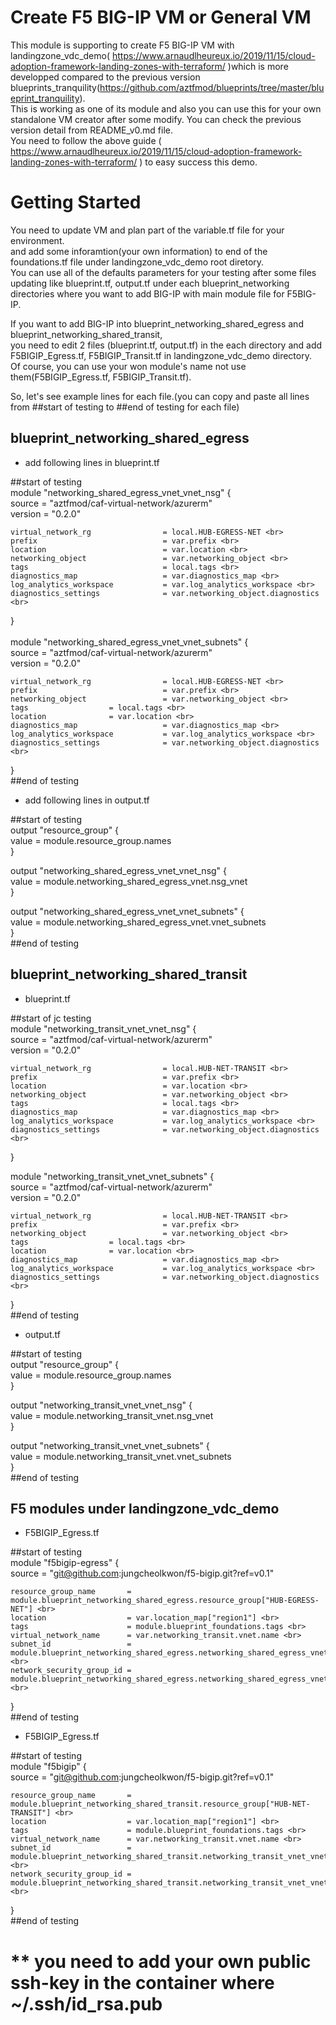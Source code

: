 # Create F5 BIG-IP VM or General VM
This module is supporting to create F5 BIG-IP VM with landingzone_vdc_demo( https://www.arnaudlheureux.io/2019/11/15/cloud-adoption-framework-landing-zones-with-terraform/ )which is more developped compared to the previous version blueprints_tranquility(https://github.com/aztfmod/blueprints/tree/master/blueprint_tranquility). <br>
This is working as one of its module and also you can use this for your own standalone VM creator after some modify.
You can check the previous version detail from README_v0.md file.<br>
You need to follow the above guide ( https://www.arnaudlheureux.io/2019/11/15/cloud-adoption-framework-landing-zones-with-terraform/ ) to easy success this demo.

# Getting Started
You need to update VM and plan part of the variable.tf file for your environment. <br>
and add some inforamtion(your own information) to end of the foundations.tf file under landingzone_vdc_demo root diretory. <br>
You can use all of the defaults parameters for your testing after some files updating like blueprint.tf, output.tf under each blueprint_networking directories where you want to add BIG-IP with main module file for F5BIG-IP.

If you want to add BIG-IP into blueprint_networking_shared_egress and blueprint_networking_shared_transit, <br>you need to edit 2 files (blueprint.tf, output.tf) in the each directory and add F5BIGIP_Egress.tf, F5BIGIP_Transit.tf in landingzone_vdc_demo directory.<br>
Of course, you can use your won module's name not use them(F5BIGIP_Egress.tf, F5BIGIP_Transit.tf).

So, let's see example lines for each file.(you can copy and paste all lines from ##start of testing to ##end of testing for each file) <br>
## blueprint_networking_shared_egress
 - add following lines in blueprint.tf
 
 ##start of testing <br>
  module "networking_shared_egress_vnet_vnet_nsg" { <br>
    source  = "aztfmod/caf-virtual-network/azurerm" <br>
    version = "0.2.0" <br>

    virtual_network_rg                = local.HUB-EGRESS-NET <br>
    prefix                            = var.prefix <br>
    location                          = var.location <br>
    networking_object                 = var.networking_object <br>
    tags                              = local.tags <br>
    diagnostics_map                   = var.diagnostics_map <br>
    log_analytics_workspace           = var.log_analytics_workspace <br>
    diagnostics_settings              = var.networking_object.diagnostics <br>
  } <br>
   <br>
  module "networking_shared_egress_vnet_vnet_subnets" { <br>
    source  = "aztfmod/caf-virtual-network/azurerm" <br>
    version = "0.2.0" <br>

    virtual_network_rg                = local.HUB-EGRESS-NET <br>
    prefix                            = var.prefix <br>
    networking_object                 = var.networking_object <br>
    tags                  = local.tags <br>
    location              = var.location <br>
    diagnostics_map                   = var.diagnostics_map <br>
    log_analytics_workspace           = var.log_analytics_workspace <br>
    diagnostics_settings              = var.networking_object.diagnostics <br>
  } <br>
  ##end of testing <br>

 - add following lines in output.tf

  ##start of testing <br>
  output "resource_group" { <br>
      value       = module.resource_group.names <br>
  } <br>
  
  output "networking_shared_egress_vnet_vnet_nsg" { <br>
      value       = module.networking_shared_egress_vnet.nsg_vnet <br>
  } <br>
  
  output "networking_shared_egress_vnet_vnet_subnets" { <br>
      value       = module.networking_shared_egress_vnet.vnet_subnets <br>
  } <br>
  ##end of testing <br>


## blueprint_networking_shared_transit
 - blueprint.tf

  ##start of jc testing <br>
  module "networking_transit_vnet_vnet_nsg" { <br>
    source  = "aztfmod/caf-virtual-network/azurerm" <br>
    version = "0.2.0" <br>

    virtual_network_rg                = local.HUB-NET-TRANSIT <br>
    prefix                            = var.prefix <br>
    location                          = var.location <br>
    networking_object                 = var.networking_object <br>
    tags                              = local.tags <br>
    diagnostics_map                   = var.diagnostics_map <br>
    log_analytics_workspace           = var.log_analytics_workspace <br>
    diagnostics_settings              = var.networking_object.diagnostics <br>
  } <br>

  module "networking_transit_vnet_vnet_subnets" { <br>
    source  = "aztfmod/caf-virtual-network/azurerm" <br>
    version = "0.2.0" <br>

    virtual_network_rg                = local.HUB-NET-TRANSIT <br>
    prefix                            = var.prefix <br>
    networking_object                 = var.networking_object <br>
    tags                  = local.tags <br>
    location              = var.location <br>
    diagnostics_map                   = var.diagnostics_map <br>
    log_analytics_workspace           = var.log_analytics_workspace <br>
    diagnostics_settings              = var.networking_object.diagnostics <br>
  } <br>
  ##end of testing <br>

 - output.tf

  ##start of testing <br>
  output "resource_group" { <br>
      value       = module.resource_group.names <br>
  } <br>
  
  output "networking_transit_vnet_vnet_nsg" { <br>
      value       = module.networking_transit_vnet.nsg_vnet <br>
  } <br>
 
  output "networking_transit_vnet_vnet_subnets" { <br>
      value       = module.networking_transit_vnet.vnet_subnets <br>
  } <br>
  ##end of testing <br>


## F5 modules under landingzone_vdc_demo
 - F5BIGIP_Egress.tf <br>

  ##start of testing <br>
  module "f5bigip-egress" { <br>
    source  = "git@github.com:jungcheolkwon/f5-bigip.git?ref=v0.1" <br>
    
    resource_group_name       = module.blueprint_networking_shared_egress.resource_group["HUB-EGRESS-NET"] <br>
    location                  = var.location_map["region1"] <br>
    tags                      = module.blueprint_foundations.tags <br>
    virtual_network_name      = var.networking_transit.vnet.name <br>
    subnet_id                 = module.blueprint_networking_shared_egress.networking_shared_egress_vnet_vnet_subnets["Network_Monitoring"] <br>
    network_security_group_id = module.blueprint_networking_shared_egress.networking_shared_egress_vnet_vnet_nsg["Network_Monitoring"] <br>
  } <br>
  ##end of testing <br>
  
   - F5BIGIP_Egress.tf <br>
  
  ##start of testing <br>
  module "f5bigip" { <br>
    source  = "git@github.com:jungcheolkwon/f5-bigip.git?ref=v0.1" <br>
   
    resource_group_name       = module.blueprint_networking_shared_transit.resource_group["HUB-NET-TRANSIT"] <br>
    location                  = var.location_map["region1"] <br>
    tags                      = module.blueprint_foundations.tags <br>
    virtual_network_name      = var.networking_transit.vnet.name <br>
    subnet_id                 = module.blueprint_networking_shared_transit.networking_transit_vnet_vnet_subnets["NetworkMonitoring"] <br>
    network_security_group_id = module.blueprint_networking_shared_transit.networking_transit_vnet_vnet_nsg["NetworkMonitoring"] <br>
  } <br>
  ##end of testing <br>

# ** you need to add your own public ssh-key in the container where ~/.ssh/id_rsa.pub 
